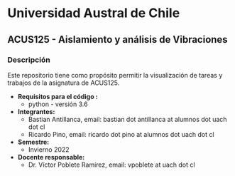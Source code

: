 # Universidad Austral de Chile
## ACUS125 - Aislamiento y análisis de Vibraciones
### Descripción
Este repositorio tiene como propósito permitir la visualización de tareas y trabajos de la asignatura de ACUS125.
* **Requisitos para el código :**
  + python - versión 3.6
* **Integrantes:**
  + Bastian Antillanca, email: bastian dot antillanca at alumnos dot uach dot cl
  + Ricardo Pino, email: ricardo dot pino at alumnos dot uach dot cl
* **Semestre:**
  + Invierno 2022
* **Docente responsable:** 
  + Dr. Víctor Poblete Ramírez, email: vpoblete at uach dot cl 
